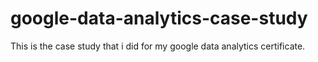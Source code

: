 # google-data-analytics-case-study
This is the case study that i did for my google data analytics certificate.
